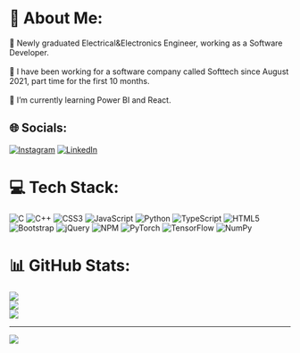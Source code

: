 # 💫 About Me:
🔭 Newly graduated Electrical&Electronics Engineer, working as a Software Developer.<br><br>🤝 I have been working for a software company called Softtech since August 2021, part time for the first 10 months.<br><br>🌱 I’m currently learning Power BI and React.


## 🌐 Socials:
[![Instagram](https://img.shields.io/badge/Instagram-%23E4405F.svg?logo=Instagram&logoColor=white)](https://instagram.com/saffetramazan) [![LinkedIn](https://img.shields.io/badge/LinkedIn-%230077B5.svg?logo=linkedin&logoColor=white)](https://linkedin.com/in/saffet-ramazan-kaban) 

# 💻 Tech Stack:
![C](https://img.shields.io/badge/c-%2300599C.svg?style=flat&logo=c&logoColor=white) ![C++](https://img.shields.io/badge/c++-%2300599C.svg?style=flat&logo=c%2B%2B&logoColor=white) ![CSS3](https://img.shields.io/badge/css3-%231572B6.svg?style=flat&logo=css3&logoColor=white) ![JavaScript](https://img.shields.io/badge/javascript-%23323330.svg?style=flat&logo=javascript&logoColor=%23F7DF1E) ![Python](https://img.shields.io/badge/python-3670A0?style=flat&logo=python&logoColor=ffdd54) ![TypeScript](https://img.shields.io/badge/typescript-%23007ACC.svg?style=flat&logo=typescript&logoColor=white) ![HTML5](https://img.shields.io/badge/html5-%23E34F26.svg?style=flat&logo=html5&logoColor=white) ![Bootstrap](https://img.shields.io/badge/bootstrap-%23563D7C.svg?style=flat&logo=bootstrap&logoColor=white) ![jQuery](https://img.shields.io/badge/jquery-%230769AD.svg?style=flat&logo=jquery&logoColor=white) ![NPM](https://img.shields.io/badge/NPM-%23000000.svg?style=flat&logo=npm&logoColor=white) ![PyTorch](https://img.shields.io/badge/PyTorch-%23EE4C2C.svg?style=flat&logo=PyTorch&logoColor=white) ![TensorFlow](https://img.shields.io/badge/TensorFlow-%23FF6F00.svg?style=flat&logo=TensorFlow&logoColor=white) ![NumPy](https://img.shields.io/badge/numpy-%23013243.svg?style=flat&logo=numpy&logoColor=white)

# 📊 GitHub Stats:
![](https://github-readme-stats.vercel.app/api?username=Saffet01&theme=radical&hide_border=true&include_all_commits=false&count_private=false)<br/>
![](https://github-readme-streak-stats.herokuapp.com/?user=Saffet01&theme=radical&hide_border=true)<br/>
![](https://github-readme-stats.vercel.app/api/top-langs/?username=Saffet01&theme=radical&hide_border=true&include_all_commits=false&count_private=false&layout=compact)

---
[![](https://visitcount.itsvg.in/api?id=Saffet01&icon=0&color=5)](https://visitcount.itsvg.in)

<!-- Proudly created with GPRM ( https://gprm.itsvg.in ) -->
